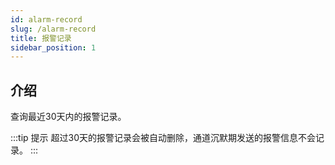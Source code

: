 ```yaml
---
id: alarm-record
slug: /alarm-record
title: 报警记录
sidebar_position: 1
---
```


## 介绍

查询最近30天内的报警记录。

:::tip 提示
超过30天的报警记录会被自动删除，通道沉默期发送的报警信息不会记录。
:::